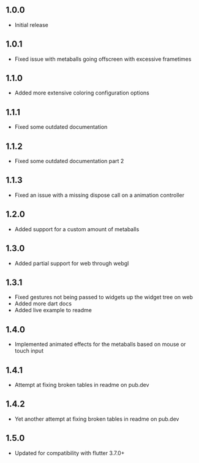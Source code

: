 ## 1.0.0

* Initial release

## 1.0.1

* Fixed issue with metaballs going offscreen with excessive frametimes 

## 1.1.0

* Added more extensive coloring configuration options

## 1.1.1

* Fixed some outdated documentation

## 1.1.2

* Fixed some outdated documentation part 2

## 1.1.3

* Fixed an issue with a missing dispose call on a animation controller

## 1.2.0

* Added support for a custom amount of metaballs

## 1.3.0

* Added partial support for web through webgl

## 1.3.1

* Fixed gestures not being passed to widgets up the widget tree on web
* Added more dart docs
* Added live example to readme

## 1.4.0
* Implemented animated effects for the metaballs based on mouse or touch input

## 1.4.1
* Attempt at fixing broken tables in readme on pub.dev

## 1.4.2
* Yet another attempt at fixing broken tables in readme on pub.dev

## 1.5.0
* Updated for compatibility with flutter 3.7.0+
